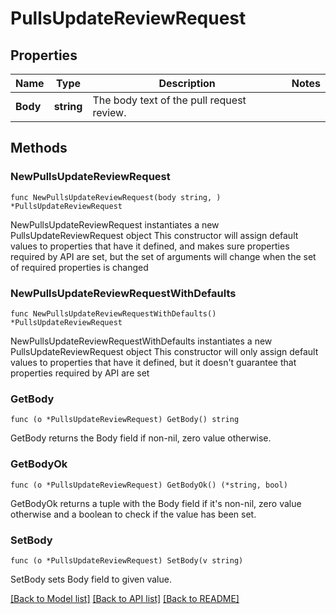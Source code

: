 # PullsUpdateReviewRequest

## Properties

Name | Type | Description | Notes
------------ | ------------- | ------------- | -------------
**Body** | **string** | The body text of the pull request review. | 

## Methods

### NewPullsUpdateReviewRequest

`func NewPullsUpdateReviewRequest(body string, ) *PullsUpdateReviewRequest`

NewPullsUpdateReviewRequest instantiates a new PullsUpdateReviewRequest object
This constructor will assign default values to properties that have it defined,
and makes sure properties required by API are set, but the set of arguments
will change when the set of required properties is changed

### NewPullsUpdateReviewRequestWithDefaults

`func NewPullsUpdateReviewRequestWithDefaults() *PullsUpdateReviewRequest`

NewPullsUpdateReviewRequestWithDefaults instantiates a new PullsUpdateReviewRequest object
This constructor will only assign default values to properties that have it defined,
but it doesn't guarantee that properties required by API are set

### GetBody

`func (o *PullsUpdateReviewRequest) GetBody() string`

GetBody returns the Body field if non-nil, zero value otherwise.

### GetBodyOk

`func (o *PullsUpdateReviewRequest) GetBodyOk() (*string, bool)`

GetBodyOk returns a tuple with the Body field if it's non-nil, zero value otherwise
and a boolean to check if the value has been set.

### SetBody

`func (o *PullsUpdateReviewRequest) SetBody(v string)`

SetBody sets Body field to given value.



[[Back to Model list]](../README.md#documentation-for-models) [[Back to API list]](../README.md#documentation-for-api-endpoints) [[Back to README]](../README.md)


